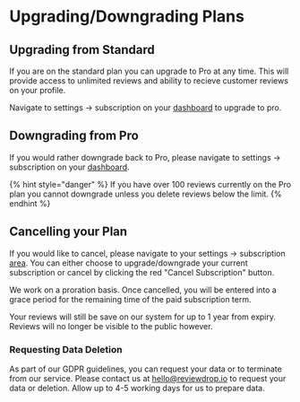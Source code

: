 # Upgrading/Downgrading Plans

## Upgrading from Standard

If you are on the standard plan you can upgrade to Pro at any time. This will provide access to unlimited reviews and ability to recieve customer reviews on your profile.

Navigate to settings -&gt; subscription on your [dashboard](https://reviewdrop.io/settings#/subscription) to upgrade to pro.

## Downgrading from Pro

If you would rather downgrade back to Pro, please navigate to settings -&gt; subscription on your [dashboard](https://reviewdrop.io/settings#/subscription). 

{% hint style="danger" %}
If you have over 100 reviews currently on the Pro plan you cannot downgrade unless you delete reviews below the limit.
{% endhint %}

## Cancelling your Plan

If you would like to cancel, please navigate to your settings -&gt; subscription [area](https://reviewdrop.io/settings#/subscription). You can either choose to upgrade/downgrade your current subscription or cancel by clicking the red "Cancel Subscription" button.

We work on a proration basis. Once cancelled, you will be entered into a grace period for the remaining time of the paid subscription term.

Your reviews will still be save on our system for up to 1 year from expiry. Reviews will no longer be visible to the public however.

### Requesting Data Deletion

As part of our GDPR guidelines, you can request your data or to terminate from our service. Please contact us at [hello@reviewdrop.io](mailto:hello@reviewdrop.io) to request your data or deletion. Allow up to 4-5 working days for us to prepare data.

